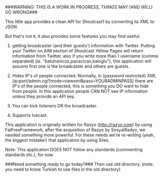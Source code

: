 ###WARNING: THIS IS A WORK IN PROGRESS, THINGS MAY (AND WILL) GO WRONG###


This little app provides a clean API for Shoutcast1 by converting its XML to JSON.


But that's not it, it also provides some features you may find useful:

1) getting broadcaster (and their guests') information with Twitter.
    Putting your Twitter on AIM section of Shoutcast Yellow Pages will return information from Twitter,
also if you write more than 1 username (comma separated) (ie. "batuhanicoz,pacacican,kaloglu"), this application will
assume first one is the broadcaster and others are guests.

2) Hides IP's of people connected.
    Normally, in (password restricted) XML (ip:port/admin.cgi?mode=viewxml&pass=YOURADMINPASS) there are IP's of the people connected,
this is something you DO want to hide from people. In this application people CAN NOT see IP information unless they provide an API key.

3) You can kick listeners OR the broadcaster.

4) Supports Icecast.
 

This application is originally written for Razyo (http://razyo.com) by using FatFreeFramework, after the acquisition of Razyo by SosyalRadyo,
we needed something more powerful. For these needs we're re-writing (yeah, the biggest mistake!) that application by using Silex.

Note: This application DOES NOT follow any standards (commenting standards etc.), for now.

###Need something ready to go today?###
Then use old directory. (note: you need to know Turkish to use files in the old directory)